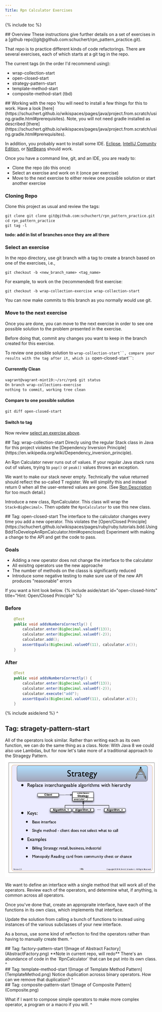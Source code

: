 ```yaml
---
Title: Rpn Calculator Exercises
---
```

{% include toc %}

<section>
## Overview
These instructions give further details on a set of exercises in a [github repo](git@github.com:schuchert/rpn_pattern_practice.git).

That repo is to practice different kinds of code refactorings. There are several exercises, each of which starts at a git tag in the repo.

The current tags (in the order I'd recommend using):
* wrap-collection-start
* open-closed-start
* strategy-pattern-start
* template-method-start
* composite-method-start (tbd)

</section>

<section>
## Working with the repo
You will need to install a few things for this to work. Have a look [here](https://schuchert.github.io/wikispaces/pages/java/project.from.scratch/using.gradle.html#prerequisites).
Note, you will not need gradle installed as described [there](https://schuchert.github.io/wikispaces/pages/java/project.from.scratch/using.gradle.html#prerequisites).

In addition, you probably want to install some IDE. [Eclipse](https://www.eclipse.org/downloads/),
[IntelliJ Comunity Edition](https://www.jetbrains.com/idea/download/), or [NetBeans](https://netbeans.org/downloads/) should work.

Once you have a command line, git, and an IDE, you are ready to:
* Clone the repo (do this once)
* Select an exercise and work on it (once per exercise)
* Move to the next exercise to either review one possible solution or start another exercise

### Cloning Repo

Clone this project as usual and review the tags:
```terminal
git clone git clone git@github.com:schuchert/rpn_pattern_practice.git
cd rpn_pattern_practice
git tag -l
```

**todo: add in list of branches once they are all there**

### Select an exercise

In the repo directory, use git branch with a tag to create a branch based on one of the exercises, i.e.,
```terminal
git checkout -b <new_branch_name> <tag_name>
```

For example, to work on the (recommended) first exercise:
```termainl
git checkout -b wrap-collection-exercise wrap-collection-start
```

You can now make commits to this branch as you normally would use git.

### Move to the next exercise

Once you are done, you can move to the next exercise in order to see one possible solution to the problem
presented in the exercise.

Before doing that, commit any changes you want to keep in the branch created for this exercise.

To review one possible solution to ```wrap-collection-start``, compare your results with the tag after it, which is ```open-closed-start```:
#### Currenntly Clean
```terminal
vagrant@vagrant-mint19:~/src/rpn$ git status
On branch wrap-collections-exercise
nothing to commit, working tree clean
```

#### Compare to one possible solution
```
git diff open-closed-start
```
#### Switch to tag
Now review [select an exercise above](#select-an-exercise).

</section>

<section>
## Tag: wrap-collection-start
Direcly using the regular Stack class in Java for this project violates the
[Dependency Inversion Principle](https://en.wikipedia.org/wiki/Dependency_inversion_principle).

An Rpn Calculator never runs out of values. If your regular Java stack runs out of values,
trying to `pop()` or `peak()` values throws an exception.

We want to make our stack never empty. Technically the value returned should reflect the so-called
T register. We will simplify this and instead return 0 when all the user-entered values are gone.
(See [Rpn Description](https://schuchert.github.io/wikispaces/pages/Rpn_Calculator_High_Level_Description.html) for too much detail.)

Introduce a new class, RpnCalculator. This class will wrap the ```Stack<BigDecimal>```. Then update
the ```RpnCalculator``` to use this new class.

</section>

<section>
## Tag: open-closed-start
The interface to the calculator changes every time you add a new operator.
This violates the [Open/Closed Principle](https://schuchert.github.io/wikispaces/pages/ruby/ruby.tutorials.bdd.UsingBddToDevelopAnRpnCalculator.html#openclosed)
Experiment with making a change to the API and get the code to pass.

### Goals
* Adding a new operator does not change the interface to the calculator
* All exisitng operators use the new approache
* The number of methods on the classs is significantly reduced
* Introduce some negative testing to make sure use of the new API produces "reasonable" errors


If you want a hint look below.
{% include aside/start id="open-closed-hints" title="Hint: Open/Closed Principle" %}
### Before
```java
    @Test
    public void addsNumbersCorrectly() {
        calculator.enter(BigDecimal.valueOf(13));
        calculator.enter(BigDecimal.valueOf(-2));
        calculator.add();
        assertEquals(BigDecimal.valueOf(11), calculator.x());
    }
```

### After
```java
    @Test
    public void addsNumbersCorrectly() {
        calculator.enter(BigDecimal.valueOf(13));
        calculator.enter(BigDecimal.valueOf(-2));
        calculator.execute("add");
        assertEquals(BigDecimal.valueOf(11), calculator.x());
    }
```

{% include aside/end %}
^
</section>

<section>
    
## Tag: stragety-pattern-start
All of the operators look similar. Rather than writing each as its own function, we can
do the same thing as a class. Note: With Java 8 we could also use Lambdas, but for now
let's take more of a traditional approach to the Stragegy Pattern.
![Image of Stragegy Pattern](Strategy.png)

We want to define an interface with a single method that will work all of the operators.
Review each of the operators, and determine what, if anything, is common across all
operators.

Once you've done that, create an appropraite interface, have each of the functions in
its own class, which implements that interface.

Update the solution from calling a bunch of functions to instead using instances of
the various subclasses of your new interface.

As a bonus, use some kind of reflection to find the operators rather than having to
manually create them.
^
</section>

<section>
## Tag: factory-pattern-start
![Image of Abstract Factory](AbstractFactory.png)
**Note in current repo, will redo**
There's an abundance of code in the `RpnCalculator` that can be put into its own class.
^
</section>

<section>
## Tag: template-method-start
![Image of Template Method Pattern](TemplateMethod.png)
Notice duplication acrosss binary operators. How can we remove that duplication?
^
</section>

<section>
## Tag: composite-pattern-start
![Image of Composite Pattern](Composite.png)

What if I want to compose simple operators to make more complex operator, a program
or a macro if you will.
^
</section>
